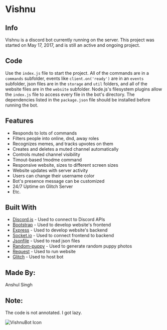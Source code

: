 # Vishnu

## Info
Vishnu is a discord bot currently running on the <heaven> server. This project was started on May 17, 2017, and is still an active and ongoing project.

## Code
Use the `index.js` file to start the project. All of the commands are in a `commands` subfolder, events like `client.on('ready')` are in an `events` subfolder, json files are in the `storage` and `util` folders, and all of the website files are in the `website` subfolder. Node.js's filesystem plugins allow the `index.js` file to access every file in the bot's directory. The dependencies listed in the `package.json` file should be installed before running the bot.

## Features
* Responds to lots of commands
* Filters people into online, dnd, away roles
* Recognizes memes, and tracks upvotes on them
* Creates and deletes a muted channel automatically
* Controls muted channel visibility
* Timout-based !modme command
* Responsive website, sizes to different screen sizes
* Website updates with server activity
* Users can change their username color
* Bot's presence message can be customized
* 24/7 Uptime on Glitch Server
* Etc.

## Built With
* [Discord.js](http://discord.js.org) - Used to connect to Discord APIs
* [Bootstrap](https://getbootstrap.com/) - Used to develop website's frontend
* [Express](https://expressjs.com/) - Used to develop website's backend
* [Socket.io](http://socket.io/) - Used to connect frontend to backend
* [Jsonfile](https://www.npmjs.com/package/jsonfile) - Used to read json files
* [Random-puppy](https://www.npmjs.com/package/random-puppy) - Used to generate random puppy photos
* [Request](https://www.npmjs.com/package/request/) - Used to run website
* [Glitch](https://glitch.com) - Used to host bot

## Made By:
Anshul Singh

## Note:
The code is not annotated. I got lazy.

![VishnuBot Icon](https://lh3.googleusercontent.com/Byls-tUEZOZTSIN_TGJc1bGjRfv2qAAFJdTRMS7JIb0soU70au8_p0lootF2ghmoEJO4Uyq9OWSsyuFF9ncyA9Ia-Vcwr19GW98iUtF-2WWzz6yT2AQstNVzDC4SOA77Ew9TQOT0i6reSeQy3COvBhw_l42JyXDZD-BkvpJ2wPTC3Ik1PNM0Atbg1bXJcLQqLLKGUasHI5iQcggxzrMLZdcgvuFlmKo0-o2PQChSQQ0X5X2u7rECAE6NRj3HYOUo_QC2Gk94gzjAyohbTMaNUN3o9-Uo10weGiiu2s4VfFGyt6R1wttbtcyUrf6G5joBNCTh421Xfq8p-BX7FIueJzYX4lm2yufgMoW5lOJgU26ZNy8fhn6Ll42UQeBZ6TH80QH1RUebayKED_Oj7s1nIZkJDgq72onH1x-LnyB-YyhtjmUBcYJO2LT4J-FkiInncOdLEpMS2gzL8uGAywkb0I36Y3ZfQarr-CPpX52N9MFjsKl9_CDIl5ukFBtmk5Z8DfjwTmv7JDTREZoHkcUHIShEq_DVmuOd1LJ7livpYIrWBAlQRGgGvL0y0sBVWlz4Vg-RI1FUZKpYNi9DAphUiQKbA_77EeUvegqx6P0=w426-h586-no)
